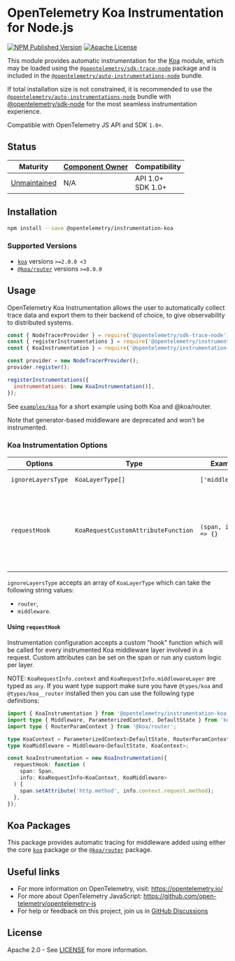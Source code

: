 # OpenTelemetry Koa Instrumentation for Node.js

[![NPM Published Version][npm-img]][npm-url]
[![Apache License][license-image]][license-image]

This module provides automatic instrumentation for the [Koa](https://github.com/koajs/koa) module, which may be loaded using the [`@opentelemetry/sdk-trace-node`](https://github.com/open-telemetry/opentelemetry-js/tree/main/packages/opentelemetry-sdk-trace-node) package and is included in the [`@opentelemetry/auto-instrumentations-node`](https://www.npmjs.com/package/@opentelemetry/auto-instrumentations-node) bundle.

If total installation size is not constrained, it is recommended to use the [`@opentelemetry/auto-instrumentations-node`](https://www.npmjs.com/package/@opentelemetry/auto-instrumentations-node) bundle with [@opentelemetry/sdk-node](`https://www.npmjs.com/package/@opentelemetry/sdk-node`) for the most seamless instrumentation experience.

Compatible with OpenTelemetry JS API and SDK `1.0+`.

## Status

| Maturity                                           | [Component Owner](../../.github/component_owners.yml) | Compatibility         |
| -------------------------------------------------- | ----------------------------------------------------- | --------------------- |
| [Unmaintained](../../CONTRIBUTING.md#unmaintained) | N/A                                                   | API 1.0+<br/>SDK 1.0+ |

## Installation

```bash
npm install --save @opentelemetry/instrumentation-koa
```

### Supported Versions

- [`koa`](https://www.npmjs.com/package/koa) versions `>=2.0.0 <3`
- [`@koa/router`](https://www.npmjs.com/package/@koa/router) versions `>=8.0.0`

## Usage

OpenTelemetry Koa Instrumentation allows the user to automatically collect trace data and export them to their backend of choice, to give observability to distributed systems.

```js
const { NodeTracerProvider } = require('@opentelemetry/sdk-trace-node');
const { registerInstrumentations } = require('@opentelemetry/instrumentation');
const { KoaInstrumentation } = require('@opentelemetry/instrumentation-koa');

const provider = new NodeTracerProvider();
provider.register();

registerInstrumentations({
  instrumentations: [new KoaInstrumentation()],
});
```

See [`examples/koa`](https://github.com/open-telemetry/opentelemetry-js-contrib/tree/main/examples/koa) for a short example using both Koa and @koa/router.

Note that generator-based middleware are deprecated and won't be instrumented.

### Koa Instrumentation Options

| Options            | Type                                | Example              | Description                                                                                              |
| ------------------ | ----------------------------------- | -------------------- | -------------------------------------------------------------------------------------------------------- |
| `ignoreLayersType` | `KoaLayerType[]`                    | `['middleware']`     | Ignore layers of specified type.                                                                         |
| `requestHook`      | `KoaRequestCustomAttributeFunction` | `(span, info) => {}` | Function for adding custom attributes to Koa middleware layers. Receives params: `Span, KoaRequestInfo`. |

`ignoreLayersType` accepts an array of `KoaLayerType` which can take the following string values:

- `router`,
- `middleware`.

#### Using `requestHook`

Instrumentation configuration accepts a custom "hook" function which will be called for every instrumented Koa middleware layer involved in a request. Custom attributes can be set on the span or run any custom logic per layer.

NOTE: `KoaRequestInfo.context` and `KoaRequestInfo.middlewareLayer` are typed as `any`. If you want type support make sure you have `@types/koa` and `@types/koa__router` installed then you can use the following type definitions:

```typescript
import { KoaInstrumentation } from '@opentelemetry/instrumentation-koa';
import type { Middleware, ParameterizedContext, DefaultState } from 'koa';
import type { RouterParamContext } from '@koa/router';

type KoaContext = ParameterizedContext<DefaultState, RouterParamContext>;
type KoaMiddleware = Middleware<DefaultState, KoaContext>;

const koaInstrumentation = new KoaInstrumentation({
  requestHook: function (
    span: Span,
    info: KoaRequestInfo<KoaContext, KoaMiddleware>
  ) {
    span.setAttribute('http.method', info.context.request.method);
  },
});
```

## Koa Packages

This package provides automatic tracing for middleware added using either the core [`koa`](https://github.com/koajs/koa) package or the [`@koa/router`](https://github.com/koajs/router) package.

## Useful links

- For more information on OpenTelemetry, visit: <https://opentelemetry.io/>
- For more about OpenTelemetry JavaScript: <https://github.com/open-telemetry/opentelemetry-js>
- For help or feedback on this project, join us in [GitHub Discussions][discussions-url]

## License

Apache 2.0 - See [LICENSE][license-url] for more information.

[discussions-url]: https://github.com/open-telemetry/opentelemetry-js/discussions
[license-url]: https://github.com/open-telemetry/opentelemetry-js-contrib/blob/main/LICENSE
[license-image]: https://img.shields.io/badge/license-Apache_2.0-green.svg?style=flat
[npm-url]: https://www.npmjs.com/package/@opentelemetry/instrumentation-koa
[npm-img]: https://badge.fury.io/js/%40opentelemetry%2Finstrumentation-koa.svg

